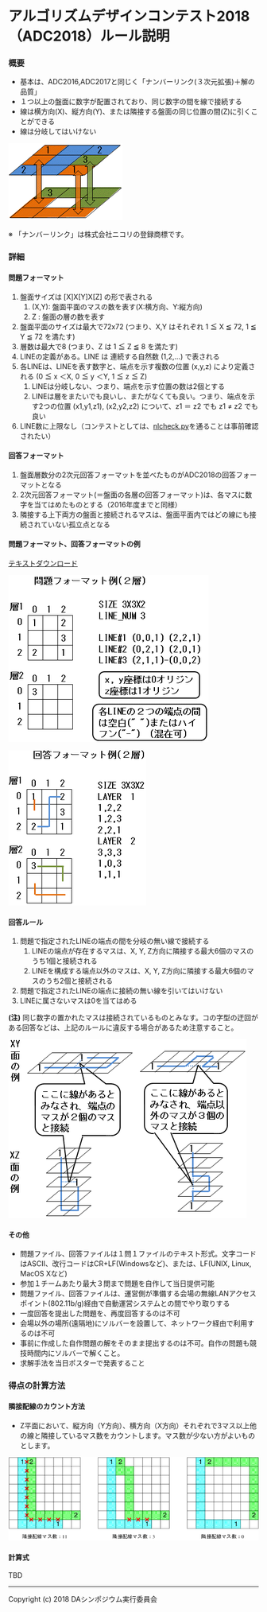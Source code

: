 # アルゴリズムデザインコンテスト2018（ADC2018）ルール説明

### 概要

- 基本は、ADC2016,ADC2017と同じく「ナンバーリンク(３次元拡張)＋解の品質」
- １つ以上の盤面に数字が配置されており、同じ数字の間を線で接続する
- 線は横方向(X)、縦方向(Y)、または隣接する盤面の同じ位置の間(Z)に引くことができる
- 線は分岐してはいけない

![theme](images/image1.gif "theme")

※ 「ナンバーリンク」は株式会社ニコリの登録商標です。

### 詳細

#### 問題フォーマット

1. 盤面サイズは [X]X[Y]X[Z] の形で表される
      1. (X,Y): 盤面平面のマスの数を表す(X:横方向、Y:縦方向)
      2. Z    : 盤面の層の数を表す
2. 盤面平面のサイズは最大で72x72 (つまり、X,Y はそれぞれ 1 ≦ X ≦ 72, 1 ≦ Y ≦ 72  を満たす)
3. 層数は最大で8 (つまり、Z は 1 ≦ Z ≦ 8 を満たす)
4. LINEの定義がある。LINE は 連続する自然数 (1,2,...) で表される
5. 各LINEは、LINEを表す数字と、端点を示す複数の位置 (x,y,z) により定義される
   (0 ≦ x ＜X, 0 ≦ y ＜Y, 1 ≦ z ≦ Z)
      1. LINEは分岐しない、つまり、端点を示す位置の数は2個とする
      2. LINEは層をまたいでも良いし、またがなくても良い。つまり、端点を示す2つの位置
         (x1,y1,z1), (x2,y2,z2) について、z1 ＝ z2 でも z1 ≠ z2 でも良い
6. LINE数に上限なし（コンテストとしては、[nlcheck.py](nlcheck.html)を通ることは事前確認されたい）


#### 回答フォーマット

1. 盤面層数分の2次元回答フォーマットを並べたものがADC2018の回答フォーマットとなる
2. 2次元回答フォーマット(＝盤面の各層の回答フォーマット)は、各マスに数字を当てはめたものとする（2016年度までと同様）
3. 隣接する上下両方の盤面と接続されるマスは、盤面平面内ではどの線にも接続されていない孤立点となる


#### 問題フォーマット、回答フォーマットの例

[テキストダウンロード](docs/sample_Q_A.zip)

![問題フォーマット](images/image3.gif "問題フォーマット")

![回答フォーマット](images/image4.gif "回答フォーマット")


#### 回答ルール

1. 問題で指定されたLINEの端点の間を分岐の無い線で接続する
    1. LINEの端点が存在するマスは、X, Y, Z方向に隣接する最大6個のマスのうち1個と接続される
    2. LINEを構成する端点以外のマスは、X, Y, Z方向に隣接する最大6個のマスのうち2個と接続される
2. 問題で指定されたLINEの端点に接続の無い線を引いてはいけない
3. LINEに属さないマスは0を当てはめる

**(注)** 同じ数字の置かれたマスは接続されているものとみなす。コの字型の迂回がある回答などは、上記のルールに違反する場合があるため注意すること。

![round-about](images/image2.gif "round-about")

#### その他

- 問題ファイル、回答ファイルは１問１ファイルのテキスト形式。文字コードはASCII、改行コードはCR+LF(Windowsなど)、または、LF(UNIX, Linux, MacOS Xなど)
- 参加１チームあたり最大３問まで問題を自作して当日提供可能
- 問題ファイル、回答ファイルは、運営側が準備する会場の無線LANアクセスポイント(802.11b/g)経由で自動運営システムとの間でやり取りする
- 一度回答を提出した問題を、再度回答するのは不可
- 会場以外の場所(遠隔地)にソルバーを設置して、ネットワーク経由で利用するのは不可
- 事前に作成した自作問題の解をそのまま提出するのは不可。自作の問題も競技時間内にソルバーで解くこと。
- 求解手法を当日ポスターで発表すること

### 得点の計算方法

#### 隣接配線のカウント方法

- Z平面において、縦方向（Y方向）、横方向（X方向）それぞれで3マス以上他の線と隣接しているマス数をカウントします。マス数が少ない方がよいものとします。

![neighbor](images/rule-neighbor.png "neighbor")

#### 計算式

TBD

<!---
- 正解ポイント：問題ごとに、正解のとき＋１ポイント
- 品質ポイント：問題ごとに、正解した全チームへ１０ポイントを解の品質に応じて比例配分  
  `（解の品質）＝ １／（（線長の合計）＋（線が曲った回数））` … 値が大きいほど良い解  
  （線長は、マスの中心を線の起点／終点／曲がる点として測る。XYZ方向とも１マスが長さ１）
- 出題ボーナスポイント：参加チームが持参した問題を自分で正解したとき、ボーナスで＋１ポイント
--->

---
Copyright (c) 2018 DAシンポジウム実行委員会
